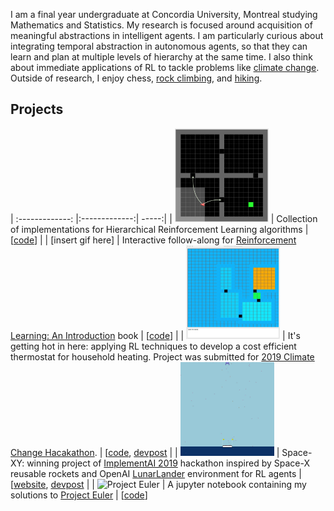 I am a final year undergraduate at Concordia University, Montreal studying Mathematics and Statistics.
My research is focused around acquisition of meaningful abstractions in intelligent agents. I am particularly curious about integrating temporal abstraction in autonomous agents, so that they can learn and plan at multiple levels of hierarchy at the same time.
I also think about immediate applications of RL to tackle problems like [climate change](https://github.com/konichuvak/hotrl).
Outside of research, I enjoy chess, [rock climbing](https://photos.google.com/share/AF1QipMuv_53KYDaQAUiO5VjdN5d3okVLel7uD6aSBTjP0QKOjCvY-s7Ax_cH87ZtG28_A?key=SmJkVlk2TUwyVlZIbnR2bTdlV0tqeExBOERLaThB), and [hiking](https://photos.google.com/share/AF1QipNAjoFmZcTkeP0KuT2eM4nnvdpAt8FyP9yuHC852i3Nj-JXZ8ZDwZAjGiuWvQXlQA?key=M0JKekJFNC1COU1oenRjZTd0dUl2VUxwUkdtWEt3).


## Projects 

| :-------------: |:-------------:| -----:|
| <img src="./assets/hallway_options.png" width="150" height="150"> | Collection of implementations for Hierarchical Reinforcement Learning algorithms | [[code]((https://github.com/konichuvak/hrl))] |
| [insert gif here] | Interactive follow-along for [Reinforcement Learning: An Introduction](http://www.incompleteideas.net/book/the-book-2nd.html) book | [[code](https://github.com/konichuvak/rl_experiments)] |
| <img src="./assets/thermostat.gif" width="150" height="150"> | It's getting hot in here: applying RL techniques to develop a cost efficient thermostat for household heating. Project was submitted for [2019 Climate Change Hacakathon](https://launchlab.ai/hackathon/). | [[code](https://github.com/konichuvak/hotrl), [devpost](https://devpost.com/software/it-s-getting-hot-in-here)  |
| <img src="./assets/earth_lander.gif" width="150" height="150"> | Space-XY: winning project of [ImplementAI 2019](http://www.implementai.com) hackathon inspired by Space-X reusable rockets and OpenAI [LunarLander](https://gym.openai.com/envs/LunarLander-v2) environment for RL agents | [[website](https://sites.google.com/view/space-xy), [devpost](https://devpost.com/software/lunarlander-v2)  |
| ![Project Euler](https://projecteuler.net/profile/konichuvak.png)  | A jupyter notebook containing my solutions to [Project Euler](https://projecteuler.net)  | [[code](https://github.com/konichuvak/project_euler)]

